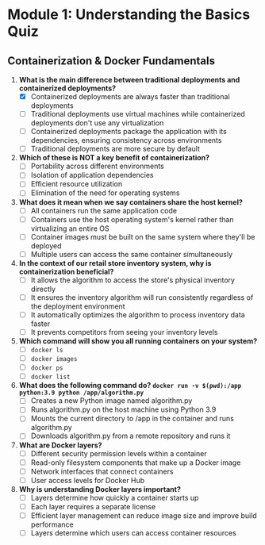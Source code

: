 # Module 1: Understanding the Basics Quiz

## Containerization & Docker Fundamentals

1. **What is the main difference between traditional deployments and containerized deployments?**
   - [x] Containerized deployments are always faster than traditional deployments
   - [ ] Traditional deployments use virtual machines while containerized deployments don't use any virtualization
   - [ ] Containerized deployments package the application with its dependencies, ensuring consistency across environments
   - [ ] Traditional deployments are more secure by default

2. **Which of these is NOT a key benefit of containerization?**
   - [ ] Portability across different environments
   - [ ] Isolation of application dependencies
   - [ ] Efficient resource utilization
   - [ ] Elimination of the need for operating systems

3. **What does it mean when we say containers share the host kernel?**
   - [ ] All containers run the same application code
   - [ ] Containers use the host operating system's kernel rather than virtualizing an entire OS
   - [ ] Container images must be built on the same system where they'll be deployed
   - [ ] Multiple users can access the same container simultaneously

4. **In the context of our retail store inventory system, why is containerization beneficial?**
   - [ ] It allows the algorithm to access the store's physical inventory directly
   - [ ] It ensures the inventory algorithm will run consistently regardless of the deployment environment
   - [ ] It automatically optimizes the algorithm to process inventory data faster
   - [ ] It prevents competitors from seeing your inventory levels

5. **Which command will show you all running containers on your system?**
   - [ ] `docker ls`
   - [ ] `docker images`
   - [ ] `docker ps`
   - [ ] `docker list`

6. **What does the following command do? `docker run -v $(pwd):/app python:3.9 python /app/algorithm.py`**
   - [ ] Creates a new Python image named algorithm.py
   - [ ] Runs algorithm.py on the host machine using Python 3.9
   - [ ] Mounts the current directory to /app in the container and runs algorithm.py
   - [ ] Downloads algorithm.py from a remote repository and runs it

7. **What are Docker layers?**
   - [ ] Different security permission levels within a container
   - [ ] Read-only filesystem components that make up a Docker image
   - [ ] Network interfaces that connect containers
   - [ ] User access levels for Docker Hub

8. **Why is understanding Docker layers important?**
   - [ ] Layers determine how quickly a container starts up
   - [ ] Each layer requires a separate license
   - [ ] Efficient layer management can reduce image size and improve build performance
   - [ ] Layers determine which users can access container resources
